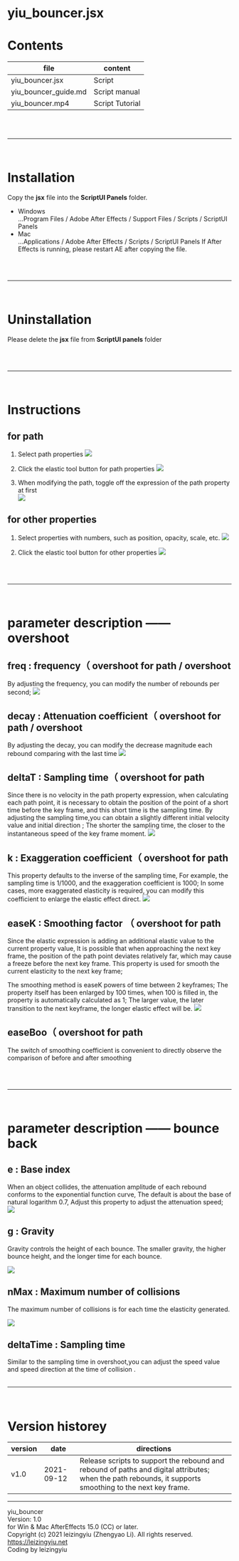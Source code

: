 # yiu_bouncer.jsx

# Contents

| file                 | content         |
| -------------------- | --------------- |
| yiu_bouncer.jsx      | Script          |
| yiu_bouncer_guide.md | Script manual   |
| yiu_bouncer.mp4      | Script Tutorial |

<br/><br/><hr><br/>

# Installation

Copy the **jsx** file into the **ScriptUI Panels** folder.

- Windows  
  ...Program Files / Adobe After Effects <version> / Support Files / Scripts / ScriptUI Panels
- Mac  
  ...Applications / Adobe After Effects <version> / Scripts / ScriptUI Panels
  If After Effects is running, please restart AE after copying the file.

<br/><br/><hr><br/>

# Uninstallation

Please delete the **jsx** file from **ScriptUI panels** folder

<br/><br/><hr><br/>

# Instructions

## for path

1. Select path properties
   ![](https://pic.leizingyiu.net/20210912143831.png)

2. Click the elastic tool button for path properties
   ![](https://pic.leizingyiu.net/20210912144322.png)

3. When modifying the path, toggle off the expression of the path property at first  
   ![](https://pic.leizingyiu.net/20210912144457.png)

## for other properties

1. Select properties with numbers, such as position, opacity, scale, etc.
   ![](https://pic.leizingyiu.net/20210912144657.png)

2. Click the elastic tool button for other properties
   ![](https://pic.leizingyiu.net/20210912144808.png)

<br/><br/><hr><br/>

# parameter description —— overshoot

## freq : frequency（ overshoot for path / overshoot

By adjusting the frequency, you can modify the number of rebounds per second;
![](https://pic.leizingyiu.net/20210912145040.png)

## decay : Attenuation coefficient（ overshoot for path / overshoot

By adjusting the decay, you can modify the decrease magnitude each rebound comparing with the last time
![](https://pic.leizingyiu.net/20210912145329.png)

## deltaT : Sampling time（ overshoot for path

Since there is no velocity in the path property expression, when calculating each path point, it is necessary to obtain the position of the point of a short time before the key frame, and this short time is the sampling time.
By adjusting the sampling time,you can obtain a slightly different initial velocity value and initial direction ;
The shorter the sampling time, the closer to the instantaneous speed of the key frame moment.
![](http://pic.leizingyiu.net/d_k_change_en.gif)

## k : Exaggeration coefficient（ overshoot for path

This property defaults to the inverse of the sampling time,
For example, the sampling time is 1/1000, and the exaggeration coefficient is 1000;
In some cases, more exaggerated elasticity is required, you can modify this coefficient to enlarge the elastic effect direct.
![](http://pic.leizingyiu.net/d001_k_change_en.gif)

## easeK : Smoothing factor （ overshoot for path

Since the elastic expression is adding an additional elastic value to the current property value,
It is possible that when approaching the next key frame, the position of the path point deviates relatively far, which may cause a freeze before the next key frame.
This property is used for smooth the current elasticity to the next key frame;

The smoothing method is easeK powers of time between 2 keyframes;
The property itself has been enlarged by 100 times, when 100 is filled in, the property is automatically calculated as 1;
The larger value, the later transition to the next keyframe, the longer elastic effect will be.
![](https://pic.leizingyiu.net/easeK_change.gif)

## easeBoo（ overshoot for path

The switch of smoothing coefficient is convenient to directly observe the comparison of before and after smoothing

<br/><br/><hr><br/>

# parameter description —— bounce back

## e : Base index

When an object collides, the attenuation amplitude of each rebound conforms to the exponential function curve,
The default is about the base of natural logarithm 0.7,
Adjust this property to adjust the attenuation speed;
![](https://pic.leizingyiu.net/20210912145611.png)

## g : Gravity

Gravity controls the height of each bounce. The smaller gravity, the higher bounce height, and the longer time for each bounce.

![](https://pic.leizingyiu.net/20210912145754.png)

## nMax : Maximum number of collisions

The maximum number of collisions is for each time the elasticity generated.

![](https://pic.leizingyiu.net/20210912145925.png)

## deltaTime : Sampling time

Similar to the sampling time in overshoot,you can adjust the speed value and speed direction at the time of collision .
<br/><br/><hr><br/>

# Version historey

| version | date       | directions                                                                                                                                               |
| ------- | ---------- | -------------------------------------------------------------------------------------------------------------------------------------------------------- |
| v1.0    | 2021-09-12 | Release scripts to support the rebound and rebound of paths and digital attributes; when the path rebounds, it supports smoothing to the next key frame. |

<hr>

yiu_bouncer  
Version: 1.0  
for Win & Mac AfterEffects 15.0 (CC) or later.  
Copyright (c) 2021 leizingyiu (Zhengyao Li). All rights reserved.  
https://leizingyiu.net  
Coding by leizingyiu
